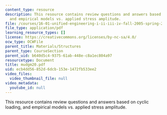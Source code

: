 ```yaml
---
content_type: resource
description: This resource contains review questions and answers based on cyclic loading,
  and empirical models vs. applied stress amplitude.
file: /courses/16-01-unified-engineering-i-ii-iii-iv-fall-2005-spring-2006/ecb4dd56852d6dcb153e1472fb533ee2_mudgm20.pdf
file_type: application/pdf
learning_resource_types: []
license: https://creativecommons.org/licenses/by-nc-sa/4.0/
ocw_type: OCWFile
parent_title: Materials/Structures
parent_type: CourseSection
parent_uid: b640d5c4-9375-61ab-448e-c8a1ec804a97
resourcetype: Document
title: mudgm20.pdf
uid: ecb4dd56-852d-6dcb-153e-1472fb533ee2
video_files:
  video_thumbnail_file: null
video_metadata:
  youtube_id: null
---
```

This resource contains review questions and answers based on cyclic loading, and empirical models vs. applied stress amplitude.